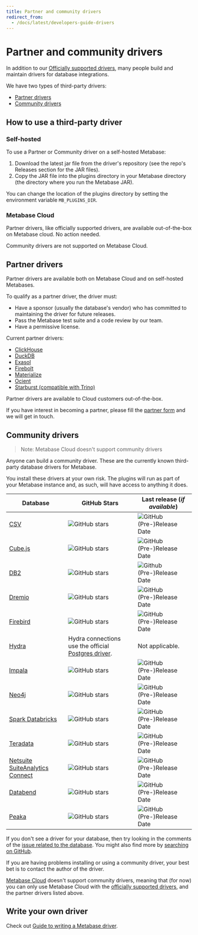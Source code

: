 ```yaml
---
title: Partner and community drivers
redirect_from:
  - /docs/latest/developers-guide-drivers
---
```


# Partner and community drivers

In addition to our [Officially supported drivers](../databases/connecting.md#connecting-to-supported-databases), many people build and maintain drivers for database integrations.

We have two types of third-party drivers:

- [Partner drivers](#partner-drivers)
- [Community drivers](#community-drivers)

## How to use a third-party driver

### Self-hosted

To use a Partner or Community driver on a self-hosted Metabase:

1. Download the latest jar file from the driver's repository (see the repo's Releases section for the JAR files).
2. Copy the JAR file into the plugins directory in your Metabase directory (the directory where you run the Metabase JAR).

You can change the location of the plugins directory by setting the environment variable `MB_PLUGINS_DIR`.

### Metabase Cloud

Partner drivers, like officially supported drivers, are available out-of-the-box on Metabase cloud. No action needed.

Community drivers are not supported on Metabase Cloud.

## Partner drivers

Partner drivers are available both on Metabase Cloud and on self-hosted Metabases.

To qualify as a partner driver, the driver must:

- Have a sponsor (usually the database's vendor) who has committed to maintaining the driver for future releases.
- Pass the Metabase test suite and a code review by our team.
- Have a permissive license.

Current partner drivers:

- [ClickHouse](https://github.com/ClickHouse/metabase-clickhouse-driver)
- [DuckDB](https://github.com/MotherDuck-Open-Source/metabase_duckdb_driver)
- [Exasol](https://github.com/exasol/metabase-driver)
- [Firebolt](https://docs.firebolt.io/integrations/business-intelligence/connecting-to-metabase.html)
- [Materialize](https://github.com/MaterializeInc/metabase-materialize-driver)
- [Ocient](https://github.com/Xeograph/metabase-ocient-driver)
- [Starburst (compatible with Trino)](https://github.com/starburstdata/metabase-driver)


Partner drivers are available to Cloud customers out-of-the-box.

If you have interest in becoming a partner, please fill the [partner form](https://www.metabase.com/partners/join) and we will get in touch.

## Community drivers

> Note: Metabase Cloud doesn't support community drivers

Anyone can build a community driver. These are the currently known third-party database drivers for Metabase.

You install these drivers at your own risk. The plugins will run as part of your Metabase instance and, as such, will have access to anything it does.

| Database                                                                               | GitHub Stars                                                                                         | Last release (_if available_)                                                                                                |
|----------------------------------------------------------------------------------------|------------------------------------------------------------------------------------------------------|------------------------------------------------------------------------------------------------------------------------------|
| [CSV](https://github.com/Markenson/csv-metabase-driver)                                | ![GitHub stars](https://img.shields.io/github/stars/Markenson/csv-metabase-driver)                   | ![GitHub (Pre-)Release Date](https://img.shields.io/github/release-date-pre/Markenson/csv-metabase-driver)                   |
| [Cube.js](https://github.com/lili-data/metabase-cubejs-driver)                         | ![GitHub stars](https://img.shields.io/github/stars/lili-data/metabase-cubejs-driver)                | ![GitHub (Pre-)Release Date](https://img.shields.io/github/release-date-pre/lili-data/metabase-cubejs-driver)                |
| [DB2](https://github.com/damienchambe/metabase-db2-driver)                             | ![GitHub stars](https://img.shields.io/github/stars/damienchambe/metabase-db2-driver)                | ![Github (Pre-)Release Date](https://img.shields.io/github/release-date-pre/damienchambe/metabase-db2-driver)                |
| [Dremio](https://github.com/Baoqi/metabase-dremio-driver)                              | ![GitHub stars](https://img.shields.io/github/stars/Baoqi/metabase-dremio-driver)                    | ![GitHub (Pre-)Release Date](https://img.shields.io/github/release-date-pre/Baoqi/metabase-dremio-driver)                    |
| [Firebird](https://github.com/evosec/metabase-firebird-driver)                         | ![GitHub stars](https://img.shields.io/github/stars/evosec/metabase-firebird-driver)                 | ![GitHub (Pre-)Release Date](https://img.shields.io/github/release-date-pre/evosec/metabase-firebird-driver)                 |
| [Hydra](https://www.hydra.so/blog-posts/2022-09-28-metabase-and-hydra)                 | Hydra connections use the official [Postgres driver](../databases/connections/postgresql.md).        | Not applicable.                                                                                                              |
| [Impala](https://github.com/brenoae/metabase-impala-driver)                            | ![GitHub stars](https://img.shields.io/github/stars/brenoae/metabase-impala-driver)                  | ![GitHub (Pre-)Release Date](https://img.shields.io/github/release-date-pre/brenoae/metabase-impala-driver)                  |
| [Neo4j](https://github.com/StronkMan/metabase-neo4j-driver)                            | ![GitHub stars](https://img.shields.io/github/stars/StronkMan/metabase-neo4j-driver)                 | ![GitHub (Pre-)Release Date](https://img.shields.io/github/release-date-pre/StronkMan/metabase-neo4j-driver)                 |
| [Spark Databricks](https://github.com/relferreira/metabase-sparksql-databricks-driver) | ![GitHub stars](https://img.shields.io/github/stars/relferreira/metabase-sparksql-databricks-driver) | ![GitHub (Pre-)Release Date](https://img.shields.io/github/release-date-pre/relferreira/metabase-sparksql-databricks-driver) |
| [Teradata](https://github.com/swisscom-bigdata/metabase-teradata-driver)               | ![GitHub stars](https://img.shields.io/github/stars/swisscom-bigdata/metabase-teradata-driver)       | ![GitHub (Pre-)Release Date](https://img.shields.io/github/release-date-pre/swisscom-bigdata/metabase-teradata-driver)       |
| [Netsuite SuiteAnalytics Connect](https://github.com/ericcj/metabase-netsuite-driver)  | ![GitHub stars](https://img.shields.io/github/stars/ericcj/metabase-netsuite-driver)                 | ![GitHub (Pre-)Release Date](https://img.shields.io/github/release-date-pre/ericcj/metabase-netsuite-driver)                 |
| [Databend](https://github.com/databendcloud/metabase-databend-driver)                  | ![GitHub stars](https://img.shields.io/github/stars/databendcloud/metabase-databend-driver)          | ![GitHub (Pre-)Release Date](https://img.shields.io/github/release-date-pre/databendcloud/metabase-databend-driver)          |
| [Peaka](https://github.com/peakacom/metabase-driver)                                   | ![GitHub stars](https://img.shields.io/github/stars/peakacom/metabase-driver)                        | ![GitHub (Pre-)Release Date](https://img.shields.io/github/release-date-pre/peakacom/metabase-driver)                        |

If you don't see a driver for your database, then try looking in the comments of the [issue related to the database](https://github.com/metabase/metabase/labels/Database%2F). You might also find more by [searching on GitHub](https://github.com/search?q=metabase+driver).

If you are having problems installing or using a community driver, your best bet is to contact the author of the driver.

[Metabase Cloud](https://www.metabase.com/start/) doesn't support community drivers, meaning that (for now) you can only use Metabase Cloud with the [officially supported drivers](../databases/connecting.md#connecting-to-supported-databases), and the partner drivers listed above.

## Write your own driver

Check out [Guide to writing a Metabase driver](./drivers/start.md).

